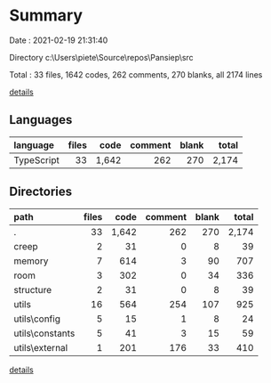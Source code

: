# Summary

Date : 2021-02-19 21:31:40

Directory c:\Users\piete\Source\repos\Pansiep\src

Total : 33 files,  1642 codes, 262 comments, 270 blanks, all 2174 lines

[details](details.md)

## Languages
| language | files | code | comment | blank | total |
| :--- | ---: | ---: | ---: | ---: | ---: |
| TypeScript | 33 | 1,642 | 262 | 270 | 2,174 |

## Directories
| path | files | code | comment | blank | total |
| :--- | ---: | ---: | ---: | ---: | ---: |
| . | 33 | 1,642 | 262 | 270 | 2,174 |
| creep | 2 | 31 | 0 | 8 | 39 |
| memory | 7 | 614 | 3 | 90 | 707 |
| room | 3 | 302 | 0 | 34 | 336 |
| structure | 2 | 31 | 0 | 8 | 39 |
| utils | 16 | 564 | 254 | 107 | 925 |
| utils\config | 5 | 15 | 1 | 8 | 24 |
| utils\constants | 5 | 41 | 3 | 15 | 59 |
| utils\external | 1 | 201 | 176 | 33 | 410 |

[details](details.md)